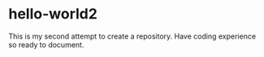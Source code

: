 # hello-world2
This is my second attempt to create a repository. Have coding experience so ready to document. 
